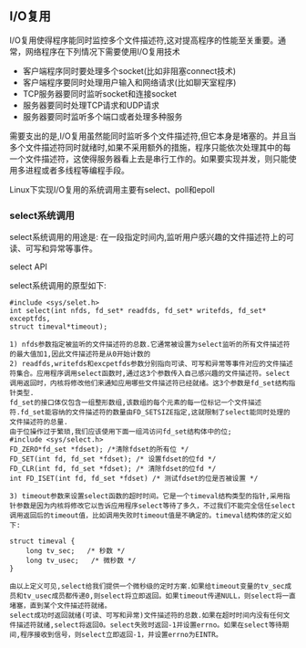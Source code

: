 ## I/O复用

I/O复用使得程序能同时监控多个文件描述符,这对提高程序的性能至关重要。通常，网络程序在下列情况下需要使用I/O复用技术

*  客户端程序同时要处理多个socket(比如非阻塞connect技术)
*  客户端程序要同时处理用户输入和网络请求(比如聊天室程序)
*  TCP服务器要同时监听socket和连接socket
*  服务器要同时处理TCP请求和UDP请求
*  服务器要同时监听多个端口或者处理多种服务

需要支出的是,I/O复用虽然能同时监听多个文件描述符,但它本身是堵塞的。并且当多个文件描述符同时就绪时,如果不采用额外的措施，程序只能依次处理其中的每一个文件描述符，这使得服务器看上去是串行工作的。如果要实现并发，则只能使用多进程或者多线程等编程手段。  

Linux下实现I/O复用的系统调用主要有select、poll和epoll

### select系统调用

select系统调用的用途是: 在一段指定时间内,监听用户感兴趣的文件描述符上的可读、可写和异常等事件。  

select API  

select系统调用的原型如下:  

    #include <sys/selet.h>
    int select(int nfds, fd_set* readfds, fd_set* writefds, fd_set* exceptfds,
    struct timeval*timeout);
    
    1) nfds参数指定被监听的文件描述符的总数.它通常被设置为select监听的所有文件描述符的最大值加1,因此文件描述符是从0开始计数的
    2) readfds,writefds和excpetfds参数分别指向可读、可写和异常等事件对应的文件描述符集合。应用程序调用select函数时,通过这3个参数传入自己感兴趣的文件描述符。select调用返回时，内核将修改他们来通知应用哪些文件描述符已经就绪。这3个参数是fd_set结构指针类型.
    fd_set的接口体仅包含一组整形数组,该数组的每个元素的每一位标记一个文件描述符.fd_set能容纳的文件描述符的数量由FD_SETSIZE指定,这就限制了select能同时处理的文件描述符的总量.
    由于位操作过于繁琐,我们应该使用下面一组鸿访问fd_set结构体中的位;
    #include <sys/select.h>
    FD_ZERO*fd_set *fdset); /*清除fdset的所有位 */
    FD_SET(int fd, fd_set *fdset); /* 设置fdset的位fd */
    FD_CLR(int fd, fd_set *fdset); /* 清除fdset的位fd */
    int FD_ISET(int fd, fd_set *fdset) /* 测试fdset的位是否被设置 */
    
    3) timeout参数来设置select函数的超时时间。它是一个timeval结构类型的指针,采用指针参数是因为内核将修改它以告诉应用程序select等待了多久，不过我们不能完全信任select调用返回后的timeout值，比如调用失败时timeout值是不确定的。timeval结构体的定义如下:
    
    struct timeval {
        long tv_sec;   /* 秒数 */
        long tv_usec;   /* 微秒数 */
    }
    
    由以上定义可见,select给我们提供一个微秒级的定时方案.如果给timeout变量的tv_sec成员和tv_usec成员都传递0,则select将立即返回。如果timeout传递NULL，则select将一直堵塞，直到某个文件描述符就绪。
    select成功时返回就绪(可读、可写和异常)文件描述符的总数.如果在超时时间内没有任何文件描述符就绪,select将返回0。select失败时返回-1并设置errno。如果在select等待期间,程序接收到信号，则select立即返回-1，并设置errno为EINTR。
    
    




